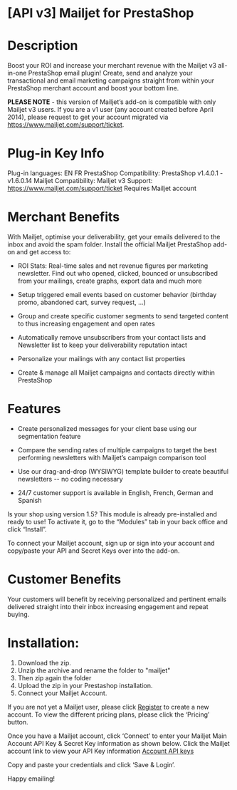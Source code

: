 # [API v3] Mailjet for PrestaShop

# Description 

Boost your ROI and increase your merchant revenue with the Mailjet v3 all-in-one PrestaShop email plugin! Create, send and analyze your transactional and email marketing campaigns straight from within your PrestaShop merchant account and boost your bottom line.

<b>PLEASE NOTE</b> - this version of Mailjet’s add-on is compatible with only Mailjet v3 users.  If you are a v1 user (any account created before April 2014), please request to get your account migrated via https://www.mailjet.com/support/ticket. 

# Plug-in Key Info

Plug-in languages: EN FR
PrestaShop Compatibility: PrestaShop v1.4.0.1 - v1.6.0.14
Mailjet Compatibility: Mailjet v3
Support: https://www.mailjet.com/support/ticket
Requires Mailjet account

# Merchant Benefits

With Mailjet, optimise your  deliverability,  get your emails delivered to the inbox and avoid the spam folder. Install the official Mailjet PrestaShop add-on and get access to:
 
- ROI Stats:  Real-time sales and net revenue figures per marketing newsletter. Find out who opened, clicked, bounced or unsubscribed from your mailings, create graphs, export data and much more
 
- Setup triggered email events based on customer behavior (birthday promo, abandoned cart, survey request, …)
 
- Group and create specific customer segments  to send targeted  content to thus increasing engagement and  open rates
 
- Automatically remove unsubscribers from your contact lists and Newsletter list to keep your deliverability reputation intact
 
- Personalize your mailings with any contact list properties
 
- Create & manage all Mailjet campaigns and contacts directly within PrestaShop

# Features

- Create personalized messages for your client base using our segmentation feature
 
- Compare the sending rates of multiple campaigns to target the best performing newsletters with Mailjet’s campaign comparison tool
 
- Use our drag-and-drop (WYSIWYG)  template builder to create beautiful newsletters -- no coding necessary
 
- 24/7 customer support is available in English, French, German and Spanish

Is your shop using version 1.5? This module is already pre-installed and ready to use! To activate it, go to the “Modules” tab in your back office and click “Install”.

To connect your Mailjet account, sign up or sign into your account and copy/paste your API and Secret Keys over into the add-on. 

# Customer Benefits

Your customers will benefit by receiving personalized and pertinent emails delivered straight into their inbox increasing engagement and repeat buying. 

# Installation:
1. Download the zip.
2. Unzip the archive and rename the folder to "mailjet"
3. Then zip again the folder
4. Upload the zip in your Prestashop installation.
5. Connect your Mailjet Account. 

If you are not yet a Mailjet user, please click [Register](https://app.mailjet.com/signup?p=prestashop-3.0) to create a new account. 
To view the different pricing plans, please click the ‘Pricing’ button.

Once you have a Mailjet account, click ‘Connect’ to enter your Mailjet Main Account API Key & Secret Key information as shown below.  Click the Mailjet account link to view your API Key information [Account API keys](https://www.mailjet.com/account/api_keys)

Copy and paste your credentials and click ‘Save & Login’.

Happy emailing!

